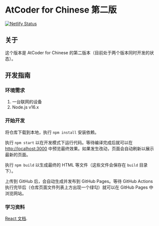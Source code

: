 # AtCoder for Chinese 第二版

[![Netlify Status](https://api.netlify.com/api/v1/badges/db08db41-03f8-480a-a02e-9febac1995ef/deploy-status)](https://app.netlify.com/sites/atcoder-for-chinese/deploys)

## 关于

这个版本是 AtCoder for Chinese 的第二版本（目前处于两个版本同时开发的状态）。

## 开发指南

### 环境需求

1. 一台联网的设备
2. Node.js v16.x

### 开始开发

将仓库下载到本地，执行 `npm install` 安装依赖。

执行 `npm start` 以在开发模式下运行代码。等待编译完成后就可以在 [http://localhost:3000](http://localhost:3000) 中预览最终效果。如果发生改动，页面会自动刷新以展示最新的页面。

执行 `npm build` 以生成最终的 HTML 等文件（这些文件会保存在 `build` 目录下）。

上传到 GitHub 后，会自动生成并发布到 GitHub Pages。等待 GitHub Actions 执行完毕后（仓库页面文件列表上方出现一个绿勾）就可以在 GitHub Pages 中浏览网站。

### 学习资料

[React 文档](https://reactjs.org/).
